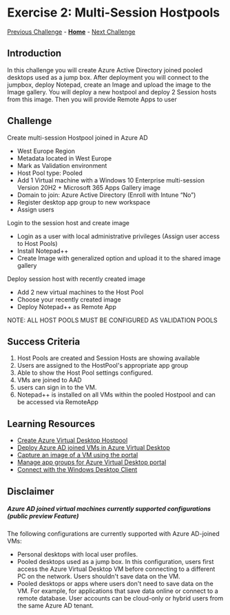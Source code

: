 # Exercise 2: Multi-Session Hostpools
[Previous Challenge](./01-Personal-Hostpools.md) - **[Home](../readme.md)** - [Next Challenge](./03-Implement-FSLogix-Profile-Solution.md)

## Introduction
In this challenge you will create Azure Active Directory joined pooled desktops used as a jump box. After deployment you will connect to the jumpbox, deploy Notepad, 
create an Image and upload the image to the Image gallery. You will deploy a new hostpool and deploy 2 Session hosts from this image. 
Then you will provide Remote Apps to user

## Challenge
Create multi-session Hostpool joined in Azure AD
- West Europe Region
- Metadata located in West Europe
- Mark as Validation environment
- Host Pool type: Pooled
- Add 1 Virtual machine with a Windows 10 Enterprise multi-session Version 20H2 + Microsoft 365 Apps Gallery image  
- Domain to join: Azure Active Directory (Enroll with Intune “No”)
- Register desktop app group to new workspace
- Assign users

Login to the session host and create image
- Login as a user with local administrative privileges (Assign user access to Host Pools)
- Install Notepad++
- Create Image with generalized option and upload it to the shared image gallery

Deploy session host with recently created image
- Add 2 new virtual machines to the Host Pool
- Choose your recently created image
- Deploy Notepad++ as Remote App

NOTE: ALL HOST POOLS MUST BE CONFIGURED AS VALIDATION POOLS

## Success Criteria
1.	Host Pools are created and Session Hosts are showing available
2.	Users are assigned to the HostPool's appropriate app group
3.	Able to show the Host Pool settings configured.
4.	VMs are joined to AAD
5.	users can sign in to the VM.
6.	Notepad++ is installed on all VMs within the pooled Hostpool and can be accessed via RemoteApp

## Learning Resources
- [Create Azure Virtual Desktop Hostpool](https://docs.microsoft.com/de-de/azure/virtual-desktop/create-host-pools-azure-marketplace?tabs=azure-portal)
- [Deploy Azure AD joined VMs in Azure Virtual Desktop](https://docs.microsoft.com/en-us/azure/virtual-desktop/deploy-azure-ad-joined-vm)
- [Capture an image of a VM using the portal](https://docs.microsoft.com/en-us/azure/virtual-machines/capture-image-portal)
- [Manage app groups for Azure Virtual Desktop portal](https://docs.microsoft.com/en-us/azure/virtual-desktop/manage-app-groups)
- [Connect with the Windows Desktop Client](https://docs.microsoft.com/en-us/azure/virtual-desktop/user-documentation/connect-windows-7-10#install-the-windows-desktop-client)

## Disclaimer
##### Azure AD joined virtual machines currently supported configurations *(public preview Feature)*

The following configurations are currently supported with Azure AD-joined VMs:
- Personal desktops with local user profiles.
- Pooled desktops used as a jump box. In this configuration, users first access the Azure Virtual Desktop VM before connecting to a different PC on the network. Users shouldn't save data on the VM.
- Pooled desktops or apps where users don't need to save data on the VM. For example, for applications that save data online or connect to a remote database. User accounts can be cloud-only or hybrid users from the same Azure AD tenant.






